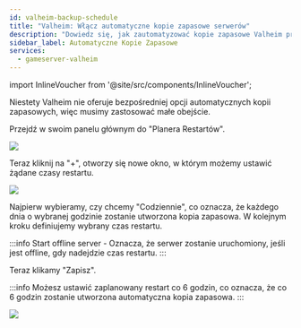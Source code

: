 ```yaml
---
id: valheim-backup-schedule
title: "Valheim: Włącz automatyczne kopie zapasowe serwerów"
description: "Dowiedz się, jak zautomatyzować kopie zapasowe Valheim przez zaplanowane restarty, aby zapewnić niezawodną ochronę danych i zarządzanie serwerem → Sprawdź teraz"
sidebar_label: Automatyczne Kopie Zapasowe
services:
  - gameserver-valheim
---
```


import InlineVoucher from '@site/src/components/InlineVoucher';

<InlineVoucher />

Niestety Valheim nie oferuje bezpośredniej opcji automatycznych kopii zapasowych, więc musimy zastosować małe obejście.

Przejdź w swoim panelu głównym do "Planera Restartów".

![](https://screensaver01.zap-hosting.com/index.php/s/FspW5eG7XJNqE4k/preview)

Teraz kliknij na "+", otworzy się nowe okno, w którym możemy ustawić żądane czasy restartu.

![](https://screensaver01.zap-hosting.com/index.php/s/me5tSbwc8YWT7me/preview)

Najpierw wybieramy, czy chcemy "Codziennie", co oznacza, że każdego dnia o wybranej godzinie zostanie utworzona kopia zapasowa.
W kolejnym kroku definiujemy wybrany czas restartu.

:::info
Start offline server - Oznacza, że serwer zostanie uruchomiony, jeśli jest offline, gdy nadejdzie czas restartu.
:::

Teraz klikamy "Zapisz".

:::info
Możesz ustawić zaplanowany restart co 6 godzin, co oznacza, że co 6 godzin zostanie utworzona automatyczna kopia zapasowa.
:::

![](https://screensaver01.zap-hosting.com/index.php/s/rFPWnSH7EkHxoN9/preview)

<InlineVoucher />